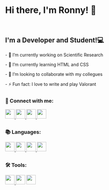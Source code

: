 <h1>Hi there, I'm Ronny! 👋</h1>
<div>
  <br />
  <h2>I'm a Developer and Student!💻</h2>
  <p>- 🔭 I’m currently working on Scientific Research</p>
  <p>- 🌱 I’m currently learning HTML and CSS</p>
  <p>- 👯 I’m looking to collaborate with my collegues</p>
  <p>- ⚡ Fun fact: I love to write and play Valorant</p>
</div>

##

<div style="display: inline_block">
  <p>
    <strong><h3>📱 Connect with me:</h3></strong>
  </p>
  <a href="mailto: ronnylrsd@gmail.com">
    <img
      height="30"
      src="https://img.shields.io/badge/Gmail-D14836?style=for-the-badge&logo=gmail&logoColor=white"
  />
</a>
  <a href="https://www.instagram.com/ronny.ribeiro1604/">
    <img
      height="30"
      src="https://img.shields.io/badge/Instagram-E4405F?style=for-the-badge&logo=instagram&logoColor=white"
  />
</a>
  <a href="https://www.linkedin.com/in/ronny-lima-ribeiro-da-silva/">
    <img
      height="30"
      src="https://img.shields.io/badge/LinkedIn-0077B5?style=for-the-badge&logo=linkedin&logoColor=white"
  />
</a>
  <a href="https://twitter.com/ronnylrsd">
    <img
      height="30"
      src="https://img.shields.io/badge/Twitter-1DA1F2?style=for-the-badge&logo=twitter&logoColor=white"
  />
</a>
</div>

##

<div style="display: inline_block">
  <p>
    <strong><h3>📚 Languages:</h3></strong>
  </p>
  <a href="https://github.com/ronnylrsd">
    <img
      height="30"
      src="https://img.shields.io/badge/CSS3-1572B6?style=for-the-badge&logo=css3&logoColor=white"
    />
  </a>
  <a href="https://github.com/ronnylrsd">
    <img
      height="30em"
      src="https://img.shields.io/badge/HTML5-E34F26?style=for-the-badge&logo=html5&logoColor=white"
    />
  </a>
  <a href="https://github.com/ronnylrsd">
    <img
      height="30em"
      src="https://img.shields.io/badge/Java-ED8B00?style=for-the-badge&logo=java&logoColor=white"
    />
  </a>
  <a href="https://github.com/ronnylrsd">
    <img
      height="30rem"
      src="https://img.shields.io/badge/Python-FFD43B?style=for-the-badge&logo=python&logoColor=darkgreen"
    />
  </a>
</div>

##

<div style="display: inline_block">
  <p>
    <strong><h3>🛠️ Tools:</h3></strong>
  </p>
  <a href="https://github.com/ronnylrsd">
    <img
      height="30em"
      src="https://img.shields.io/badge/Amazon_AWS-232F3E?style=for-the-badge&logo=amazon-aws&logoColor=white"
    />
  </a>
  <a href="https://github.com/ronnylrsd"></a>
    <img
      height="30em"
      src="https://img.shields.io/badge/Arduino_IDE-00979D?style=for-the-badge&logo=arduino&logoColor=white"
    />
  </a>
    <a href="https://github.com/ronnylrsd"></a>
    <img
      height="30em"
      src="https://img.shields.io/badge/Visual_Studio_Code-0078D4?style=for-the-badge&logo=visual%20studio%20code&logoColor=white"
    />
  </a>
</div>

